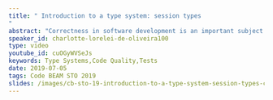 ```yaml
---
title: " Introduction to a type system: session types
"
abstract: "Correctness in software development is an important subject that has been explored by the academy and by the industry. How to ensure that your program cannot fail ? How to ensure that what you're developing will work as expected without unwanted side-effects ? etc."
speaker_id: charlotte-lorelei-de-oliveira100
type: video
youtube_id: cuOGyWVSeJs
keywords: Type Systems,Code Quality,Tests
date: 2019-07-05
tags: Code BEAM STO 2019
slides: /images/cb-sto-19-introduction-to-a-type-system-session-types-charlotte-lorelei-de-oliveira-compressed.pdf
---
```


